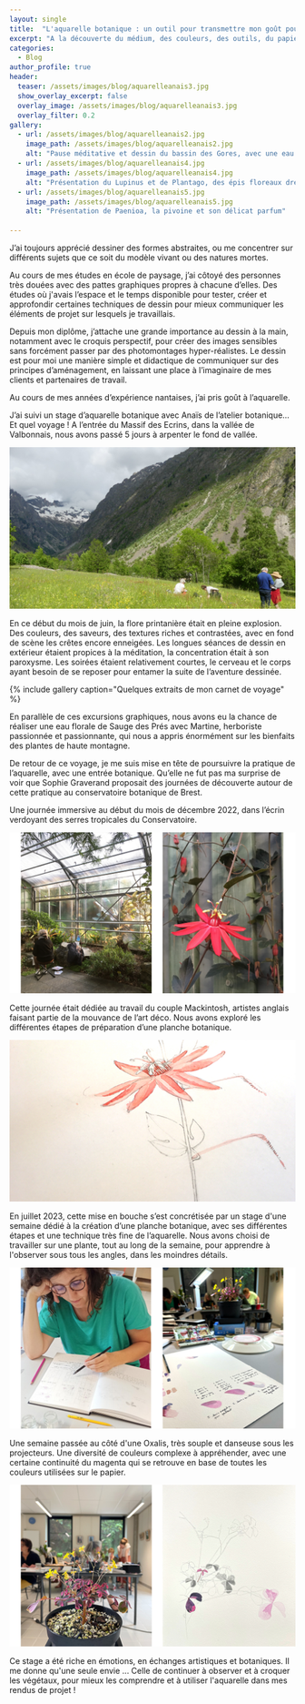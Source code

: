 ```yaml
---
layout: single
title:  "L'aquarelle botanique : un outil pour transmettre mon goût pour le monde végétal"
excerpt: "A la découverte du médium, des couleurs, des outils, du papier."
categories:
  - Blog
author_profile: true
header:
  teaser: /assets/images/blog/aquarelleanais3.jpg
  show_overlay_excerpt: false
  overlay_image: /assets/images/blog/aquarelleanais3.jpg
  overlay_filter: 0.2
gallery:
  - url: /assets/images/blog/aquarelleanais2.jpg
    image_path: /assets/images/blog/aquarelleanais2.jpg
    alt: "Pause méditative et dessin du bassin des Gores, avec une eau cristalline, fraîche et vivifiante"
  - url: /assets/images/blog/aquarelleanais4.jpg
    image_path: /assets/images/blog/aquarelleanais4.jpg
    alt: "Présentation du Lupinus et de Plantago, des épis floreaux dressés et pleins de couleurs"
  - url: /assets/images/blog/aquarelleanais5.jpg
    image_path: /assets/images/blog/aquarelleanais5.jpg
    alt: "Présentation de Paenioa, la pivoine et son délicat parfum"

---
```

J’ai toujours apprécié dessiner des formes abstraites, ou me concentrer sur différents sujets que ce soit du modèle vivant ou des natures mortes. 

Au cours de mes études en école de paysage, j’ai côtoyé des personnes très douées avec des pattes graphiques propres à chacune d’elles. Des études où j'avais l’espace et le temps disponible pour tester, créer et approfondir certaines techniques de dessin pour mieux communiquer les éléments de projet sur lesquels je travaillais. 

Depuis mon diplôme, j’attache une grande importance au dessin à la main, notamment avec le croquis perspectif, pour créer des images sensibles sans forcément passer par des photomontages hyper-réalistes. 
Le dessin est pour moi une manière simple et didactique de communiquer sur des principes d’aménagement, en laissant une place à l’imaginaire de mes clients et partenaires de travail. 

Au cours de mes années d’expérience nantaises, j’ai pris goût à l’aquarelle. 

J’ai suivi un stage d’aquarelle botanique avec Anaïs de l’atelier botanique… Et quel voyage !
A l’entrée du Massif des Ecrins, dans la vallée de Valbonnais, nous avons passé 5 jours à arpenter le fond de vallée.

![le lieu du stage, au pied du Massif des Ecrins](/assets/images/blog/aquarelleanais1.jpg)

En ce début du mois de juin, la flore printanière était en pleine explosion. Des couleurs, des saveurs, des textures riches et contrastées, avec en fond de scène les crêtes encore enneigées. Les longues séances de dessin en extérieur étaient propices à la méditation, la concentration était à son paroxysme. 
Les soirées étaient relativement courtes, le cerveau et le corps ayant besoin de se reposer pour entamer la suite de l’aventure dessinée. 

{% include gallery caption="Quelques extraits de mon carnet de voyage" %}

En parallèle de ces excursions graphiques, nous avons eu la chance de réaliser une eau florale de Sauge des Prés avec Martine, herboriste passionnée et passionnante, qui nous a appris énormément sur les bienfaits des plantes de haute montagne.

De retour de ce voyage, je me suis mise en tête de poursuivre la pratique de l’aquarelle, avec une entrée botanique. 
Qu’elle ne fut pas ma surprise de voir que Sophie Graverand proposait des journées de découverte autour de cette pratique au conservatoire botanique de Brest. 

Une journée immersive au début du mois de décembre 2022, dans l’écrin verdoyant des serres tropicales du Conservatoire.

![le lieu du stage, à la découverte des Mackintosh dans les serres tropicales du Conservatoire Botanique de Brest](/assets/images/blog/aquarelle1.jpg)

Cette journée était dédiée au travail du couple Mackintosh, artistes anglais faisant partie de la mouvance de l’art déco. Nous avons exploré les différentes étapes de préparation d’une planche botanique.

![extrait de planche botanique dédiée à Passiflora vitifolia](/assets/images/blog/aquarelle2.jpg)

En juillet 2023, cette mise en bouche s’est concrétisée par un stage d'une semaine dédié à la création d’une planche botanique, avec ses différentes étapes et une technique très fine de l’aquarelle. 
Nous avons choisi de travailler sur une plante, tout au long de la semaine, pour apprendre à l'observer sous tous les angles, dans les moindres détails.

![Etudes de l'Oxalis, sous toutes ces coutures](/assets/images/blog/aquarelle3.jpg)

Une semaine passée au côté d'une Oxalis, très souple et danseuse sous les projecteurs. 
Une diversité de couleurs complexe à appréhender, avec une certaine continuité du magenta qui se retrouve en base de toutes les couleurs utilisées sur le papier.

![Planche botanique en cours de réalisation sur l'Oxalis](/assets/images/blog/aquarelle4.jpg)

Ce stage a été riche en émotions, en échanges artistiques et botaniques. Il me donne qu'une seule envie ... Celle de continuer à observer et à croquer les végétaux, pour mieux les comprendre et à utiliser l'aquarelle dans mes rendus de projet !

